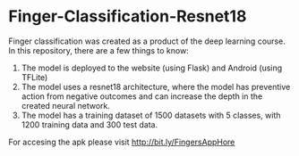 # Finger-Classification-Resnet18

Finger classification was created as a product of the deep learning course. In this repository, there are a few things to know:

1. The model is deployed to the website (using Flask) and Android (using TFLite)
2. The model uses a resnet18 architecture, where the model has preventive action from negative outcomes and can increase the depth in the created neural network.
3. The model has a training dataset of 1500 datasets with 5 classes, with 1200 training data and 300 test data.

For accesing the apk please visit http://bit.ly/FingersAppHore

